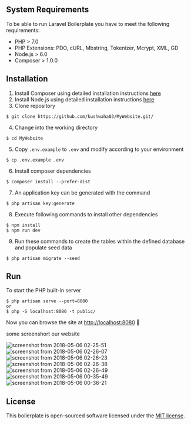 
## System Requirements
To be able to run Laravel Boilerplate you have to meet the following requirements:
- PHP > 7.0
- PHP Extensions: PDO, cURL, Mbstring, Tokenizer, Mcrypt, XML, GD
- Node.js > 6.0
- Composer > 1.0.0

## Installation
1. Install Composer using detailed installation instructions [here](https://getcomposer.org/doc/00-intro.md#installation-linux-unix-osx)
2. Install Node.js using detailed installation instructions [here](https://nodejs.org/en/download/package-manager/)
3. Clone repository
```
$ git clone https://github.com/kushwaha03/MyWebsite.git/
```
4. Change into the working directory
```
$ cd MyWebsite
```
5. Copy `.env.example` to `.env` and modify according to your environment
```
$ cp .env.example .env
```
6. Install composer dependencies
```
$ composer install --prefer-dist
```
7. An application key can be generated with the command
```
$ php artisan key:generate
```
8. Execute following commands to install other dependencies
```
$ npm install
$ npm run dev
```
9. Run these commands to create the tables within the defined database and populate seed data
```
$ php artisan migrate --seed
```

## Run

To start the PHP built-in server
```
$ php artisan serve --port=8080
or
$ php -S localhost:8080 -t public/
```

Now you can browse the site at [http://localhost:8080](http://localhost:8080)  🙌



some screenshort our website 

![screenshot from 2018-05-06 02-25-51](https://user-images.githubusercontent.com/33350985/39667519-b665c4be-50d5-11e8-890a-22c4e86735c2.png)
![screenshot from 2018-05-06 02-26-07](https://user-images.githubusercontent.com/33350985/39667520-b6a82ee4-50d5-11e8-9292-e9b229b10abd.png)
![screenshot from 2018-05-06 02-26-23](https://user-images.githubusercontent.com/33350985/39667521-b6ea8226-50d5-11e8-9294-3b716ad4ef6d.png)
![screenshot from 2018-05-06 02-26-38](https://user-images.githubusercontent.com/33350985/39667522-b73940b4-50d5-11e8-9304-da95c1c1f785.png)
![screenshot from 2018-05-06 02-26-49](https://user-images.githubusercontent.com/33350985/39667523-b77bb78c-50d5-11e8-9391-fd8faa7ab17b.png)
![screenshot from 2018-05-06 00-35-49](https://user-images.githubusercontent.com/33350985/39667517-b59e6996-50d5-11e8-9545-965d24fa0922.png)
![screenshot from 2018-05-06 00-36-21](https://user-images.githubusercontent.com/33350985/39667518-b62bcd40-50d5-11e8-97f3-d1a0b5f49d9f.png)
## License

This boilerplate is open-sourced software licensed under the [MIT license](LICENSE).
